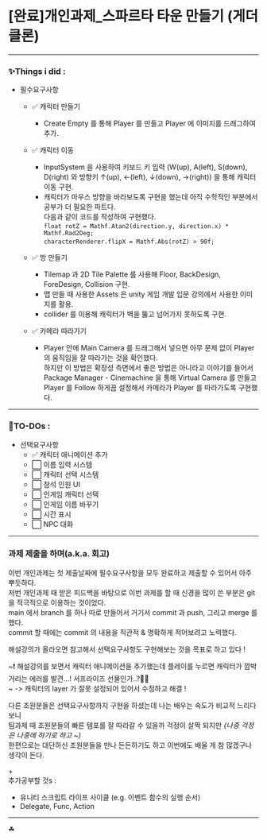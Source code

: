 # [완료]개인과제_스파르타 타운 만들기 (게더 클론)

---
### ✨Things i did :
- 필수요구사항
  - ✅ 캐릭터 만들기
    - Create Empty 를 통해 Player 를 만들고 Player 에 이미지를 드래그하여 추가.
  - ✅ 캐릭터 이동
    - InputSystem 을 사용하여 키보드 키 입력 (W(up), A(left), S(down), D(right) 와 방향키 ↑(up), ←(left), ↓(down), →(right)) 을 통해 캐릭터 이동 구현.
    - 캐릭터가 마우스 방향을 바라보도록 구현을 했는데 아직 수학적인 부분에서 공부가 더 필요한 파트다.<br>
    다음과 같이 코드를 작성하여 구현했다.<br>
      `float rotZ = Mathf.Atan2(direction.y, direction.x) * Mathf.Rad2Deg;`<br>
      `characterRenderer.flipX = Mathf.Abs(rotZ) > 90f;`
    
  - ✅ 방 만들기
    - Tilemap 과 2D Tile Palette 를 사용해 Floor, BackDesign, ForeDesign, Collision 구현.
    - 맵 만들 때 사용한 Assets 은 unity 게임 개발 입문 강의에서 사용한 이미지를 활용.
    - collider 를 이용해 캐릭터가 벽을 뚫고 넘어가지 못하도록 구현.
  - ✅ 카메라 따라가기
    - Player 안에 Main Camera 를 드래그해서 넣으면 아무 문제 없이 Player 의 움직임을 잘 따라가는 것을 확인했다.<br>
      하지만 이 방법은 확장성 측면에서 좋은 방법은 아니라고 이야기를 들어서<br>
      Package Manager - Cinemachine 을 통해 Virtual Camera 를 만들고 Player 를 Follow 하게끔 설정해서 카메라가 Player 를 따라가도록 구현했다.
    

---
### 📌TO-DOs :
- 선택요구사항
  - ✅ 캐릭터 애니메이션 추가
  - ⬜ 이름 입력 시스템
  - ⬜ 캐릭터 선택 시스템
  - ⬜ 참석 인원 UI
  - ⬜ 인게임 캐릭터 선택
  - ⬜ 인게임 이름 바꾸기
  - ⬜ 시간 표시
  - ⬜ NPC 대화

---
### 과제 제출을 하며(a.k.a. 회고)
이번 개인과제는 첫 제출날짜에 필수요구사항을 모두 완료하고 제출할 수 있어서 아주 뿌듯하다.<br>
저번 개인과제 때 받은 피드백을 바탕으로 이번 과제를 할 때 신경을 많이 쓴 부분은 git 을 적극적으로 이용하는 것이었다.<br>
main 에서 branch 를 하나 따로 만들어서 거기서 commit 과 push, 그리고 merge 를 했다.<br>
commit 할 때에는 commit 의 내용을 직관적 & 명확하게 적어보려고 노력했다.

해설강의가 올라오면 참고해서 선택요구사항도 구현해보는 것을 목표로 하고 있다 !

~❗ 해설강의를 보면서 캐릭터 애니메이션을 추가했는데 플레이를 누르면 캐릭터가 깜박거리는 에러를 발견...! 서프라이즈 선물인가..?🤪🤤<br>~
-> 캐릭터의 layer 가 잘못 설정되어 있어서 수정하고 해결 !

다른 조원분들은 선택요구사항까지 구현을 하셨는데 나는 배우는 속도가 비교적 느리다보니<br>
팀과제 때 조원분들의 빠른 템포를 잘 따라갈 수 있을까 걱정이 살짝 되지만 *(나중 걱정은 나중에 하기로 하고 ~)*<br>
한편으로는 대단하신 조원분들을 만나 든든하기도 하고 이번에도 배울 게 참 많겠구나 생각이 든다.

\+<br>
추가공부할 것s :
- 유니티 스크립트 라이프 사이클 (e.g. 이벤트 함수의 실행 순서)
- Delegate, Func, Action
---
☘
